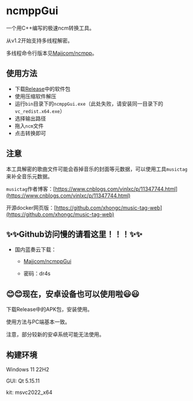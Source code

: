 # ncmppGui

一个用C++编写的极速ncm转换工具。

从v1.2开始支持多线程解密。

多线程命令行版本见[Majjcom/ncmpp](https://github.com/Majjcom/ncmpp)。

## 使用方法

- 下载[Release](https://github.com/Majjcom/ncmppGui/releases/latest)中的软件包
- 使用压缩软件解压
- 运行`bin`目录下的`ncmppGui.exe`（此处失败，请安装同一目录下的`vc_redist.x64.exe`）
- 选择输出路径
- 拖入`ncm`文件
- 点击转换即可

## 注意

本工具解密的歌曲文件可能会吞掉音乐的封面等元数据，可以使用工具`musictag`来补全音乐元数据。

`musictag`作者博客：[https://www.cnblogs.com/vinlxc/p/11347744.html](https://www.cnblogs.com/vinlxc/p/11347744.html)

开源docker网页版：[https://github.com/xhongc/music-tag-web](https://github.com/xhongc/music-tag-web)

## ✨✨Github访问慢的请看这里！！！✨✨

- 国内蓝奏云下载：

  - [Majjcom/ncmppGui](https://majjcom.lanzouy.com/b01x26kxg)

  - 密码：dr4s

## 😊😊现在，安卓设备也可以使用啦😃😃

下载Release中的APK包，安装使用。

使用方法与PC端基本一致。

注意，部分较新的安卓系统可能无法使用。

## 构建环境

Windows 11 22H2

GUI: Qt 5.15.11

kit: msvc2022_x64